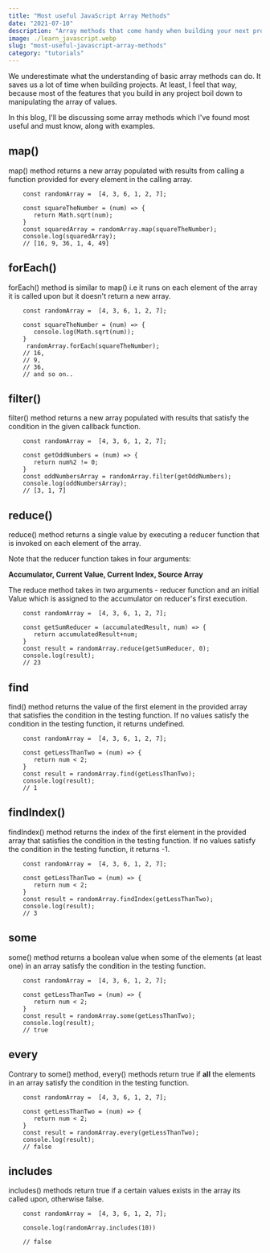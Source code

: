 ```yaml
---
title: "Most useful JavaScript Array Methods"
date: "2021-07-10"
description: "Array methods that come handy when building your next project these methonds are very helpfull if you work with array and want to solve some good problems"
image: ./learn_javascript.webp
slug: "most-useful-javascript-array-methods"
category: "tutorials"
---
```


We underestimate what the understanding of basic array methods can do. It saves us a lot of time when building projects. At least, I feel that way, because most of the features that you build in any project boil down to manipulating the array of values.

In this blog, I'll be discussing some array methods which I've found most useful and must know, along with examples.

## **map()**

map() method returns a new array populated with results from calling a function provided for every element in the calling array.

```
    const randomArray =  [4, 3, 6, 1, 2, 7];

    const squareTheNumber = (num) => {
       return Math.sqrt(num);
    }
    const squaredArray = randomArray.map(squareTheNumber);
    console.log(squaredArray);
    // [16, 9, 36, 1, 4, 49]
```

## **forEach()**

forEach() method is similar to map() i.e it runs on each element of the array it is called upon but it doesn't return a new array.

```
    const randomArray =  [4, 3, 6, 1, 2, 7];

    const squareTheNumber = (num) => {
       console.log(Math.sqrt(num));
    }
     randomArray.forEach(squareTheNumber);
    // 16,
    // 9,
    // 36,
    // and so on..
```

## **filter()**

filter() method returns a new array populated with results that satisfy the condition in the given callback function.

```
    const randomArray =  [4, 3, 6, 1, 2, 7];

    const getOddNumbers = (num) => {
       return num%2 != 0;
    }
    const oddNumbersArray = randomArray.filter(getOddNumbers);
    console.log(oddNumbersArray);
    // [3, 1, 7]

```

## **reduce()**

reduce() method returns a single value by executing a reducer function that is invoked on each element of the array.

Note that the reducer function takes in four arguments:

**Accumulator, Current Value, Current Index, Source Array**

The reduce method takes in two arguments - reducer function and an initial Value which is assigned to the accumulator on reducer's first execution.

```
    const randomArray =  [4, 3, 6, 1, 2, 7];

    const getSumReducer = (accumulatedResult, num) => {
       return accumulatedResult+num;
    }
    const result = randomArray.reduce(getSumReducer, 0);
    console.log(result);
    // 23
```

## **find**

find() method returns the value of the first element in the provided array that satisfies the condition in the testing function. If no values satisfy the condition in the testing function, it returns undefined.

```
    const randomArray =  [4, 3, 6, 1, 2, 7];

    const getLessThanTwo = (num) => {
       return num < 2;
    }
    const result = randomArray.find(getLessThanTwo);
    console.log(result);
    // 1
```

## **findIndex()**

findIndex() method returns the index of the first element in the provided array that satisfies the condition in the testing function. If no values satisfy the condition in the testing function, it returns -1.

```
    const randomArray =  [4, 3, 6, 1, 2, 7];

    const getLessThanTwo = (num) => {
       return num < 2;
    }
    const result = randomArray.findIndex(getLessThanTwo);
    console.log(result);
    // 3
```

## **some**

some() method returns a boolean value when some of the elements (at least one) in an array satisfy the condition in the testing function.

```
    const randomArray =  [4, 3, 6, 1, 2, 7];

    const getLessThanTwo = (num) => {
       return num < 2;
    }
    const result = randomArray.some(getLessThanTwo);
    console.log(result);
    // true

```

## **every**

Contrary to some() method, every() methods return true if **all** the elements in an array satisfy the condition in the testing function.

```
    const randomArray =  [4, 3, 6, 1, 2, 7];

    const getLessThanTwo = (num) => {
       return num < 2;
    }
    const result = randomArray.every(getLessThanTwo);
    console.log(result);
    // false
```

## **includes**

includes() methods return true if a certain values exists in the array its called upon, otherwise false.

```
    const randomArray =  [4, 3, 6, 1, 2, 7];

    console.log(randomArray.includes(10))

    // false
```
